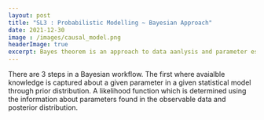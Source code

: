 ```yaml
---
layout: post
title: "SL3 : Probabilistic Modelling ~ Bayesian Approach"
date: 2021-12-30
image : /images/causal_model.png
headerImage: true
excerpt: Bayes theorem is an approach to data aanlysis and parameter estimation.
---
```



There are 3 steps in a Bayesian workflow. The first where avaialble knowledge is captured about a given parameter in a given statistical model through prior distribution. A likelihood function which is determined using the information about parameters found in the observable data and posterior distribution.

